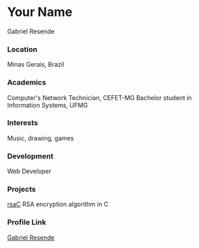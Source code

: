 # Your Name
Gabriel Resende

### Location

Minas Gerais, Brazil 

### Academics

Computer's Network Technician, CEFET-MG
Bachelor student in Information Systems, UFMG

### Interests

Music, drawing, games

### Development

Web Developer

### Projects

[rsaC](https://github.com/resendegabriel/rsaC) RSA encryption algorithm in C

### Profile Link

[Gabriel Resende](https://github.com/resendegabriel)